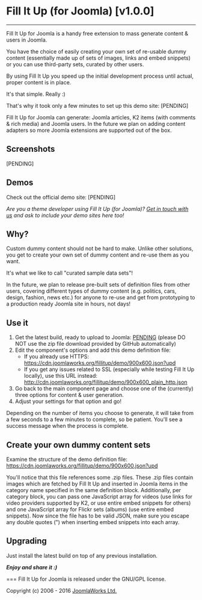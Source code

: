 # Fill It Up (for Joomla) [v1.0.0]
***
Fill It Up for Joomla is a handy free extension to mass generate content &amp; users in Joomla.

You have the choice of easily creating your own set of re-usable dummy content (essentially made up of sets of images, links and embed snippets) or you can use third-party sets, curated by other users.

By using Fill It Up you speed up the initial development process until actual, proper content is in place.

It's that simple. Really :)

That's why it took only a few minutes to set up this demo site: [PENDING]

Fill It Up for Joomla can generate: Joomla articles, K2 items (with comments & rich media) and Joomla users. In the future we plan on adding content adapters so more Joomla extensions are supported out of the box.


## Screenshots
[PENDING]

## Demos
Check out the official demo site: [PENDING]

*Are you a theme developer using Fill It Up (for Joomla)? [Get in touch with us](http://www.joomlaworks.net/support/contact) and ask to include your demo sites here too!*


## Why?
Custom dummy content should not be hard to make. Unlike other solutions, you get to create your own set of dummy content and re-use them as you want.

It's what we like to call "curated sample data sets"!

In the future, we plan to release pre-built sets of definition files from other users, covering different types of dummy content (e.g. politics, cars, design, fashion, news etc.) for anyone to re-use and get from prototyping to a production ready Joomla site in hours, not days!


## Use it
1. Get the latest build, ready to upload to Joomla: [PENDING](http://www.joomlaworks.net/downloads/?f=jw_fillitup_for_joomla-v1.0.0.zip) (please DO NOT use the zip file download provided by GitHub automatically)
2. Edit the component's options and add this demo definition file:
   - If you already use HTTPS: https://cdn.joomlaworks.org/fillitup/demo/900x600.json?upd
   - If you get any issues related to SSL (especially while testing Fill It Up locally), use this URL instead: http://cdn.joomlaworks.org/fillitup/demo/900x600_plain_http.json
3. Go back to the main component page and choose one of the (currently) three options for content & user generation.
4. Adjust your settings for that option and go!

Depending on the number of items you choose to generate, it will take from a few seconds to a few minutes to complete, so be patient. You'll see a success message when the process is complete.


## Create your own dummy content sets
Examine the structure of the demo definition file: https://cdn.joomlaworks.org/fillitup/demo/900x600.json?upd

You'll notice that this file references some .zip files. These .zip files contain images which are fetched by Fill It Up and inserted in Joomla items in the category name specified in the same definition block. Additionally, per category block, you can pass one JavaScript array for videos (use links for video providers supported by K2, or use entire embed snippets for others) and one JavaScript array for Flickr sets (albums) (use entire embed snippets). Now since the file has to be valid JSON, make sure you escape any double quotes (\") when inserting embed snippets into each array.


## Upgrading
Just install the latest build on top of any previous installation.


***Enjoy and share it :)***

===
Fill It Up for Joomla is released under the GNU/GPL license.

Copyright (c) 2006 - 2016 [JoomlaWorks Ltd.](http://www.joomlaworks.net)

